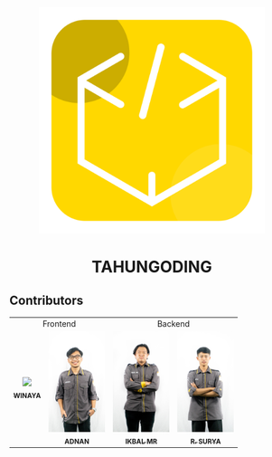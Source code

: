 <p align="center"><img src="public/Images/tahu.png" width="400"></p>

# <p align="center"> **TAHU**NGODING </p>

## Contributors

<table>
<tr>
    <td align="center" colspan="2">Frontend</td>
    <td align="center" colspan="2">Backend</td>
</tr>
<tr>
    <td align="center">
        <a href="https://github.com/winayaid">
            <img src="https://avatars.githubusercontent.com/u/60729013?v=4" width="100px;"><br>
            <sub><b>WINAYA</b></sub>
        </a>
    </td>
    <td align="center">
        <a href="https://github.com/kittenstack">
            <img src="public/Images/tahu_adnan.jpg" width="100px;"><br>
            <sub><b>ADNAN</b></sub>
        </a>
    </td>
    <td align="center">
        <a href="https://github.com/hippies67">
            <img src="public/Images/tahu_ikbal.jpg" width="100px;"><br>
            <sub><b>IKBAL MR</b></sub>
        </a>
    </td>
    <td align="center">
        <a href="https://github.com/ramdani-surya">
            <img src="public/Images/tahu_surya.jpg" width="100px;"><br>
            <sub><b>R. SURYA</b></sub>
        </a>
    </td>
</tr>
</table>
